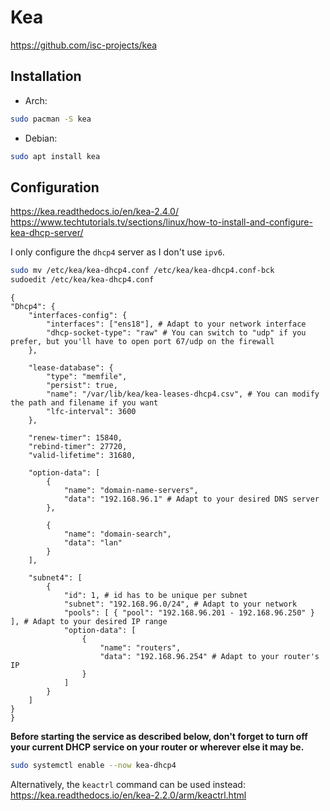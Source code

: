 # Kea

<https://github.com/isc-projects/kea>

## Installation

- Arch:

```bash
sudo pacman -S kea
```

- Debian:

```bash
sudo apt install kea
```

## Configuration

<https://kea.readthedocs.io/en/kea-2.4.0/>  
<https://www.techtutorials.tv/sections/linux/how-to-install-and-configure-kea-dhcp-server/>

I only configure the `dhcp4` server as I don't use `ipv6`.

```bash
sudo mv /etc/kea/kea-dhcp4.conf /etc/kea/kea-dhcp4.conf-bck
sudoedit /etc/kea/kea-dhcp4.conf
```

```text
{
"Dhcp4": {
    "interfaces-config": {
        "interfaces": ["ens18"], # Adapt to your network interface
        "dhcp-socket-type": "raw" # You can switch to "udp" if you prefer, but you'll have to open port 67/udp on the firewall
    },

    "lease-database": {
        "type": "memfile",
        "persist": true,
        "name": "/var/lib/kea/kea-leases-dhcp4.csv", # You can modify the path and filename if you want
        "lfc-interval": 3600
    },

    "renew-timer": 15840,
    "rebind-timer": 27720,
    "valid-lifetime": 31680,

    "option-data": [
        {
            "name": "domain-name-servers",
            "data": "192.168.96.1" # Adapt to your desired DNS server
        },

        {
            "name": "domain-search",
            "data": "lan"
        }
    ],

    "subnet4": [
        {
            "id": 1, # id has to be unique per subnet
            "subnet": "192.168.96.0/24", # Adapt to your network
            "pools": [ { "pool": "192.168.96.201 - 192.168.96.250" } ], # Adapt to your desired IP range
            "option-data": [
                {
                    "name": "routers",
                    "data": "192.168.96.254" # Adapt to your router's IP
                }
            ]
        }
    ]
}
}
```

**Before starting the service as described below, don't forget to turn off your current DHCP service on your router or wherever else it may be.**

```bash
sudo systemctl enable --now kea-dhcp4
```

Alternatively, the `keactrl` command can be used instead:  
<https://kea.readthedocs.io/en/kea-2.2.0/arm/keactrl.html>
